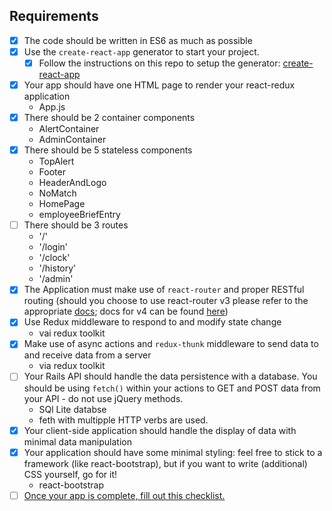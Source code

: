 ## Requirements

- [x] The code should be written in ES6 as much as possible
- [x] Use the `create-react-app` generator to start your project.
	- [x] Follow the instructions on this repo to setup the generator: [create-react-app](https://github.com/facebookincubator/create-react-app)
- [x] Your app should have one HTML page to render your react-redux application
  - App.js
- [x] There should be 2 container components
  - AlertContainer
  - AdminContainer
- [x] There should be 5 stateless components
  - TopAlert
  - Footer
  - HeaderAndLogo
  - NoMatch
  - HomePage
  - employeeBriefEntry
- [ ] There should be 3 routes
  - '/'
  - '/login'
  - '/clock'
  - '/history'
  - '/admin'
- [x] The Application must make use of `react-router` and proper RESTful routing (should you choose to use react-router v3 please refer to the appropriate [docs](https://github.com/ReactTraining/react-router/tree/v3/docs); docs for v4 can be found [here](https://reacttraining.com/react-router/web/guides/quick-start))
- [x] Use Redux middleware to respond to and modify state change
  - vai redux toolkit
- [x] Make use of async actions and `redux-thunk` middleware to send data to and receive data from a server
  - via redux toolkit
- [ ] Your Rails API should handle the data persistence with a database. You should be using `fetch()` within your actions to GET and POST data from your API - do not use jQuery methods.
  - SQl Lite databse
  - feth with multipple HTTP verbs are used.
- [x] Your client-side application should handle the display of data with minimal data manipulation
- [X] Your application should have some minimal styling: feel free to stick to a framework (like react-bootstrap), but if you want to write (additional) CSS yourself, go for it!
  - react-bootstrap
- [ ] [Once your app is complete, fill out this checklist.](https://goo.gl/forms/ULtKsxuzWomvXuTk2)
